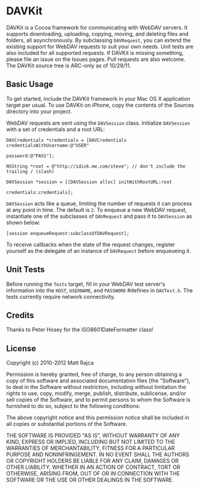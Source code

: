 DAVKit
======

DAVKit is a Cocoa framework for communicating with WebDAV servers. It supports downloading, uploading, copying, moving, and deleting files and folders, all asynchronously. By subclassing `DAVRequest`, you can extend the existing support for WebDAV requests to suit your own needs. Unit tests are also included for all supported requests. If DAVKit is missing something, please file an issue on the Issues pages. Pull requests are also welcome. The DAVKit source tree is ARC-only as of 10/29/11.

Basic Usage
-----------

To get started, include the DAVKit framework in your Mac OS X application target per usual. To use DAVKit on iPhone, copy the contents of the Sources directory into your project.

WebDAV requests are sent using the `DAVSession` class. Initialize `DAVSession` with a set of credentials and a root URL:

	DAVCredentials *credentials = [DAVCredentials credentialsWithUsername:@"USER"
																 password:@"PASS"];
	
	NSString *root = @"http://idisk.me.com/steve"; // don't include the trailing / (slash)
	
	DAVSession *session = [[DAVSession alloc] initWithRootURL:root
												  credentials:credentials];


`DAVSession` acts like a queue, limiting the number of requests it can process at any point in time. The default is `2`. To enqueue a new WebDAV request, instantiate one of the subclasses of `DAVRequest` and pass it to `DAVSession` as shown below:

	[session enqueueRequest:subclassOfDAVRequest];

To receive callbacks when the state of the request changes, register yourself as the delegate of an instance of `DAVRequest` before enqueueing it.


Unit Tests
----------

Before running the `Tests` target, fill in your WebDAV test server's information into the `HOST`, `USERNAME`, and `PASSWORD` #defines in `DAVTest.h`. The tests currently require network connectivity.

Credits
-------

Thanks to Peter Hosey for the ISO8601DateFormatter class!

License
-------

Copyright (c) 2010-2012 Matt Rajca

Permission is hereby granted, free of charge, to any person obtaining a copy
of this software and associated documentation files (the "Software"), to deal
in the Software without restriction, including without limitation the rights
to use, copy, modify, merge, publish, distribute, sublicense, and/or sell
copies of the Software, and to permit persons to whom the Software is
furnished to do so, subject to the following conditions:

The above copyright notice and this permission notice shall be included in
all copies or substantial portions of the Software.

THE SOFTWARE IS PROVIDED "AS IS", WITHOUT WARRANTY OF ANY KIND, EXPRESS OR
IMPLIED, INCLUDING BUT NOT LIMITED TO THE WARRANTIES OF MERCHANTABILITY,
FITNESS FOR A PARTICULAR PURPOSE AND NONINFRINGEMENT. IN NO EVENT SHALL THE
AUTHORS OR COPYRIGHT HOLDERS BE LIABLE FOR ANY CLAIM, DAMAGES OR OTHER
LIABILITY, WHETHER IN AN ACTION OF CONTRACT, TORT OR OTHERWISE, ARISING FROM,
OUT OF OR IN CONNECTION WITH THE SOFTWARE OR THE USE OR OTHER DEALINGS IN
THE SOFTWARE.
